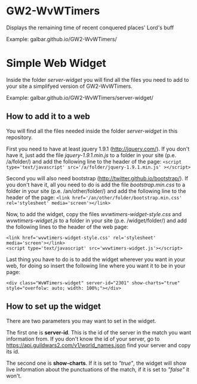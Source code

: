 GW2-WvWTimers
=============

Displays the remaining time of recent conquered places' Lord's buff

Example: galbar.github.io/GW2-WvWTimers/

# Simple Web Widget
Inside the folder *server-widget* you will find all the files you need to add to your site a simplifyed version of GW2-WvWTimers.

Example: galbar.github.io/GW2-WvWTimers/server-widget/

## How to add it to a web
You will find all the files needed inside the folder *server-widget* in this repository.

First you need to have at least jquery 1.9.1 (http://jquery.com/). If you don't have it, just add the file *jquery-1.9.1.min.js* to a folder in your site (p.e. /a/folder/) and add the following line to the header of the page:
`<script type='text/javascript' src='/a/folder/jquery-1.9.1.min.js' ></script>`

Second you will also need bootstrap (http://twitter.github.io/bootstrap/). If you don't have it, all you need to do is add the file *bootstrap.min.css* to a folder in 
your site (p.e. /an/other/folder/) and add the following line to the header of the page:
`<link href='/an/other/folder/bootstrap.min.css' rel='stylesheet' media='screen'></link>`

Now, to add the widget, copy the files *wvwtimers-widget-style.css* and *wvwtimers-widget.js* to a folder in your site (p.e. /widget/folder/) and add the following lines to the header of the web page:
```
<link href='wvwtimers-widget-style.css' rel='stylesheet' media='screen'></link>
<script type='text/javascript' src='wvwtimers-widget.js'></script>
```

Last thing you have to do is to add the widget wherever you want in your web, for doing so insert the following line where you want it to be in your page:
```
<div class="WvWTimers-widget" server-id="2301" show-charts="true" style="overfolw: auto; width: 100%;"></div>
```

## How to set up the widget
There are two parameters you may want to set in the widget.

The first one is **server-id**. This is the id of the server in the match you want information from. If you don't know the id of your server, go to https://api.guildwars2.com/v1/world_names.json find your server and copy its id.

The second one is **show-charts**. If it is set to *"true"*, the widget will show live information about the punctuations of the match, if it is set to *"false"* it won't.